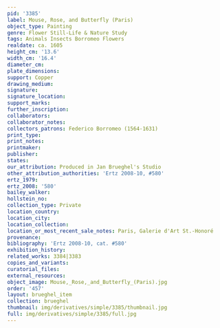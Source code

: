 ```yaml
---
pid: '3385'
label: Mouse, Rose, and Butterfly (Paris)
object_type: Painting
genre: Flower Still-Life & Nature Study
tags: Animals Insects Borromeo Flowers
realdate: ca. 1605
height_cm: '13.6'
width_cm: '16.4'
diameter_cm: 
plate_dimensions: 
support: Copper
drawing_medium: 
signature: 
signature_location: 
support_marks: 
further_inscription: 
collaborators: 
collaborator_notes: 
collectors_patrons: Federico Borromeo (1564-1631)
print_type: 
print_notes: 
printmaker: 
publisher: 
states: 
our_attribution: Produced in Jan Brueghel's Studio
other_attribution_authorities: 'Ertz 2008-10, #580'
ertz_1979: 
ertz_2008: '580'
bailey_walker: 
hollstein_no: 
collection_type: Private
location_country: 
location_city: 
location_collection: 
location_or_most_recent_sale_notes: Paris, Galerie d'Art St.-Honoré
provenance: 
bibliography: 'Ertz 2008-10, cat. #580'
exhibition_history: 
related_works: 3384|3383
copies_and_variants: 
curatorial_files: 
external_resources: 
object_image: Mouse,_Rose,_and_Butterfly_(Paris).jpg
order: '457'
layout: brueghel_item
collection: brueghel
thumbnail: img/derivatives/simple/3385/thumbnail.jpg
full: img/derivatives/simple/3385/full.jpg
---
```

